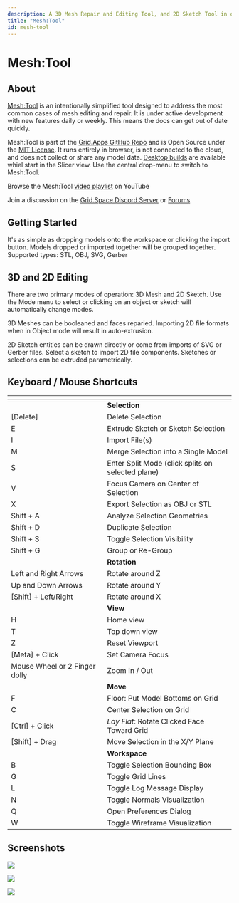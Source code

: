 ```yaml
---
description: A 3D Mesh Repair and Editing Tool, and 2D Sketch Tool in one
title: "Mesh:Tool"
id: mesh-tool
---
```


# Mesh:Tool

## About

[Mesh:Tool](https://grid.space/mesh) is an intentionally simplified tool designed to address the most common cases of mesh editing and repair. It is under active development with new features daily or weekly. This means the docs can get out of date quickly.

Mesh:Tool is part of the [Grid.Apps GitHub Repo](https://github.com/GridSpace/grid-apps) and is Open Source under the [MIT License](https://en.wikipedia.org/wiki/MIT\_License). It runs entirely in browser, is not connected to the cloud, and does not collect or share any model data. [Desktop builds](https://github.com/GridSpace/grid-apps/releases) are available whiel start in the Slicer view. Use the central drop-menu to switch to Mesh:Tool.

Browse the Mesh:Tool [video playlist](https://www.youtube.com/playlist?list=PLRoVgyRoWZps84Scj5wQ2LYK-wMu-7r0L) on YouTube

Join a discussion on the [Grid.Space Discord Server](https://discord.com/invite/E6QEjWpD8g) or [Forums](https://forum.grid.space/)

## Getting Started

It's as simple as dropping models onto the workspace or clicking the import button. Models dropped or imported together will be grouped together. Supported types: STL, OBJ, SVG, Gerber

## 3D and 2D Editing

There are two primary modes of operation: 3D Mesh and 2D Sketch. Use the Mode menu to select or clicking on an object or sketch will automatically change modes.

3D Meshes can be booleaned and faces reparied. Importing 2D file formats when in Object mode will result in auto-extrusion.

2D Sketch entities can be drawn directly or come from imports of SVG or Gerber files. Select a sketch to import 2D file components. Sketches or selections can be extruded parametrically.

## Keyboard / Mouse Shortcuts

<table><thead><tr><th width="212.5359955621766"></th><th width="289.3333333333333"></th></tr></thead><tbody><tr><td></td><td><strong>Selection</strong></td></tr><tr><td>[Delete]</td><td>Delete Selection</td></tr><tr><td>E</td><td>Extrude Sketch or Sketch Selection</td></tr><tr><td>I</td><td>Import File(s)</td></tr><tr><td>M</td><td>Merge Selection into a Single Model</td></tr><tr><td>S</td><td>Enter Split Mode (click splits on selected plane)</td></tr><tr><td>V</td><td>Focus Camera on Center of Selection</td></tr><tr><td>X</td><td>Export Selection as OBJ or STL</td></tr><tr><td>Shift + A</td><td>Analyze Selection Geometries</td></tr><tr><td>Shift + D</td><td>Duplicate Selection</td></tr><tr><td>Shift + S</td><td>Toggle Selection Visibility</td></tr><tr><td>Shift + G</td><td>Group or Re-Group</td></tr><tr><td></td><td><strong>Rotation</strong></td></tr><tr><td>Left and Right Arrows</td><td>Rotate around Z</td></tr><tr><td>Up and Down Arrows</td><td>Rotate around Y</td></tr><tr><td>[Shift] + Left/Right</td><td>Rotate around X</td></tr><tr><td></td><td><strong>View</strong></td></tr><tr><td>H</td><td>Home view</td></tr><tr><td>T</td><td>Top down view</td></tr><tr><td>Z</td><td>Reset Viewport</td></tr><tr><td>[Meta] + Click</td><td>Set Camera Focus</td></tr><tr><td>Mouse Wheel or 2 Finger dolly</td><td>Zoom In / Out</td></tr><tr><td></td><td><strong>Move</strong></td></tr><tr><td>F</td><td>Floor: Put Model Bottoms on Grid</td></tr><tr><td>C</td><td>Center Selection on Grid</td></tr><tr><td>[Ctrl] + Click</td><td><em>Lay Flat</em>: Rotate Clicked Face Toward Grid</td></tr><tr><td>[Shift] + Drag</td><td>Move Selection in the X/Y Plane</td></tr><tr><td></td><td><strong>Workspace</strong></td></tr><tr><td>B</td><td>Toggle Selection Bounding Box</td></tr><tr><td>G</td><td>Toggle Grid Lines</td></tr><tr><td>L</td><td>Toggle Log Message Display</td></tr><tr><td>N</td><td>Toggle Normals Visualization</td></tr><tr><td>Q</td><td>Open Preferences Dialog</td></tr><tr><td>W</td><td>Toggle Wireframe Visualization</td></tr></tbody></table>

## Screenshots

![](</img/Screenshot 2024-07-30 at 11.27.49 AM.png>)

![](</img/meshtool vid hero.png>)

![](</img/Screen Shot 2022-01-11 at 11.22.35 PM.png>)
